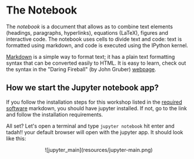 # The Notebook

The *notebook* is a document that allows as to combine text elements (headings, 
paragraphs, hyperlinks), equations (LaTeX), figures and interactive code. The
notebook uses cells to divide text and code: text is formatted using markdown,
and code is executed using the IPython kernel. 

[Markdown](https://daringfireball.net/projects/markdown/) is a simple way to
format text; it has a plain text formatting syntax that can be converted easily
to HTML. It is easy to learn, check out the syntax in the "Daring Fireball" 
(by John Gruber) [webpage](https://daringfireball.net/projects/markdown/syntax).


## How we start the Jupyter notebook app?

If you follow the installation steps for this workshop listed in the [required
software](https://github.com/barbagroup/essential_skills_RRC/blob/master/software_requirements.md)
markdown, you should have jupyter installed. If not, go to the link and follow
the installation requirements.

All set? Let's open a terminal and type `jupyter notebook` hit enter and tadah!!
your default browser will open with the jupyter app. It should look like this:

<center>![jupyter_main](resources/jupyter-main.png)<center>